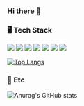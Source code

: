 ### Hi there 👋

### 🖥 Tech Stack
<img src="https://img.shields.io/badge/HTML5-E34F26?style=for-the-badge&logo=HTML5&logoColor=white"></a>
<img src="https://img.shields.io/badge/CSS3-1572B6?style=for-the-badge&logo=CSS3&logoColor=white"></a>
<img src="https://img.shields.io/badge/JavaScript-F7DF1E?style=for-the-badge&logo=JavaScript&logoColor=white"></a>
<img src="https://img.shields.io/badge/styled--components-DB7093?style=for-the-badge&logo=styled-components&logoColor=white"></a>
<img src="https://img.shields.io/badge/Google Maps-4285F4?style=for-the-badge&logo=Google Maps&logoColor=white"></a>
<img src="https://img.shields.io/badge/react-61DAFB?style=for-the-badge&logo=react&logoColor=black"></a>
<img src="https://img.shields.io/badge/redux-764ABC?style=for-the-badge&logo=redux&logoColor=white"></p>

[![Top Langs](https://github-readme-stats.vercel.app/api/top-langs/?username=hobinyoo&layout=compact)](https://github.com/hobinyoo/github-readme-stats)

### 🤔 Etc
![Anurag's GitHub stats](https://github-readme-stats.vercel.app/api?username=hobinyoo&show_icons=true&theme=default)
</div>

<!--
**hobinyoo/hobinyoo** is a ✨ _special_ ✨ repository because its `README.md` (this file) appears on your GitHub profile.

Here are some ideas to get you started:

- 🔭 I’m currently working on ...
- 🌱 I’m currently learning ...
- 👯 I’m looking to collaborate on ...
- 🤔 I’m looking for help with ...
- 💬 Ask me about ...
- 📫 How to reach me: ...
- 😄 Pronouns: ...
- ⚡ Fun fact: ...
-->
